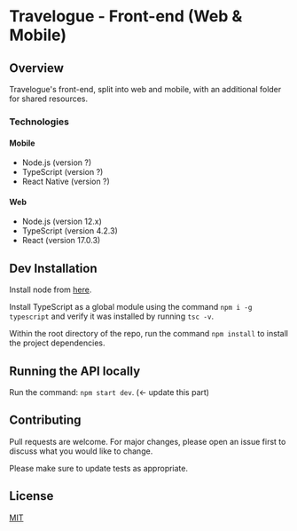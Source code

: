 # Travelogue - Front-end (Web & Mobile)

## Overview
Travelogue's front-end, split into web and mobile, with an additional folder for shared resources.

### Technologies

#### Mobile
* Node.js (version ?)
* TypeScript (version ?)
* React Native (version ?)

#### Web
* Node.js (version 12.x)
* TypeScript (version 4.2.3)
* React (version 17.0.3)

## Dev Installation

Install node from [here](https://nodejs.org/en/download/).

Install TypeScript as a global module using the command `npm i -g typescript` and verify it was installed by running `tsc -v`.

Within the root directory of the repo, run the command `npm install` to install the project dependencies.

## Running the API locally

Run the command: `npm start dev`. (<- update this part)

## Contributing
Pull requests are welcome. For major changes, please open an issue first to discuss what you would like to change.

Please make sure to update tests as appropriate.

## License
[MIT](https://choosealicense.com/licenses/mit/)

